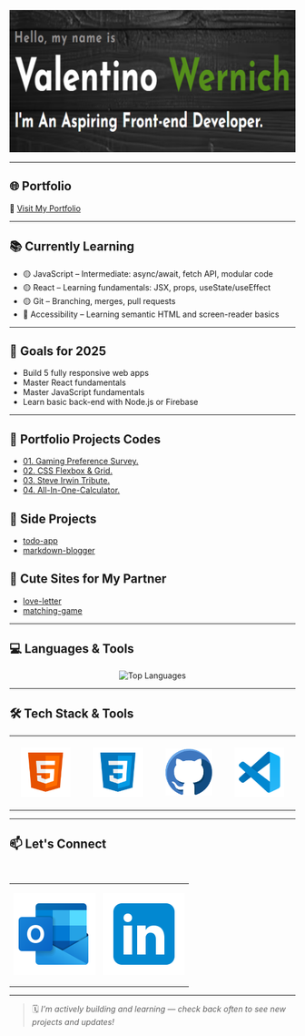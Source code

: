 <p align="center">
  <img src="assets/banner-image.png" alt="Banner" style="width: 100%; height: 250px; object-fit: cover;" />
</p>

---

## 🌐 Portfolio

🔗 [Visit My Portfolio](https://the-wernich.github.io/my-portfolio/)

---

## 📚 Currently Learning

- 🟡 JavaScript – Intermediate: async/await, fetch API, modular code
- 🟡 React – Learning fundamentals: JSX, props, useState/useEffect
- 🟡 Git – Branching, merges, pull requests
- 🔵 Accessibility – Learning semantic HTML and screen-reader basics

---

## 🎯 Goals for 2025

- Build 5 fully responsive web apps
- Master React fundamentals
- Master JavaScript fundamentals
- Learn basic back-end with Node.js or Firebase

---

## 💼 Portfolio Projects Codes
- [01. Gaming Preference Survey.](https://github.com/The-Wernich/gaming-survey)
- [02. CSS Flexbox & Grid.](https://github.com/The-Wernich/css-flexbox-grid)
- [03. Steve Irwin Tribute.](https://github.com/The-Wernich/steve-irwin-tribute)
- [04. All-In-One-Calculator.](https://github.com/The-Wernich/all-in-one-calculator)

## 🧪 Side Projects
- [todo-app](https://github.com/yourusername/side-todo-app)
- [markdown-blogger](https://github.com/yourusername/side-blog-generator)

## 💖 Cute Sites for My Partner
- [love-letter](https://github.com/yourusername/partner-love-letter-site)
- [matching-game](https://github.com/yourusername/partner-matching-game)


---

## 💻 Languages & Tools

<div align="center">
  <img 
    src="https://github-readme-stats.vercel.app/api/top-langs/?username=the-wernich&layout=compact&theme=tokyonight" 
    alt="Top Languages" 
    width="400" 
    height="400"
  >
</div>

---

## 🛠️ Tech Stack & Tools

<table align="center">
  <tr>
    <td align="center" style="padding: 20px;">
      <a href="https://developer.mozilla.org/en-US/docs/Web/HTML" target="_blank" rel="noopener noreferrer">
        <img src="assets/html5-144.png" width="150" alt="HTML5"/><br>
      </a>
    </td>
    <td align="center" style="padding: 20px;">
      <a href="https://developer.mozilla.org/en-US/docs/Web/CSS" target="_blank">
        <img src="assets/css3-144.png" width="150" alt="CSS3"/><br>
      </a>
    </td>
    <td align="center" style="padding: 20px;">
      <a href="https://github.com" target="_blank">
        <img src="assets/github-blue.png" width="140" alt="GitHub"/><br>
      </a>
    </td>
    <td align="center" style="padding: 20px;">
      <a href="https://code.visualstudio.com/docs" target="_blank">
        <img src="assets/visual-studio-code-144.png" width="150" alt="VS Code"/><br>
      </a>
    </td>
  </tr>
</table>

---

## 📫 Let's Connect

<table align="center">
  <tr>
    <td>
      
[![Email](assets/outlook-icon-144.png)](mailto:valentino.wernich@outlook.com)
    </td>
&nbsp;&nbsp;
    <td>
[![LinkedIn](assets/linkedin-icon-144.png)](https://linkedin.com/in/valentino-wernich)
    </td>
  </tr>
</table>

---

> 🗓️ _I’m actively building and learning — check back often to see new projects and updates!_
